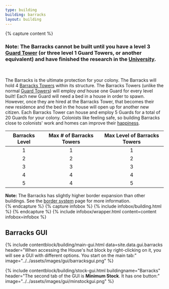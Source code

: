 ```yaml
---
type: building
building: barracks
layout: building
---
```

{% capture content %}
### Note: The Barracks cannot be built until you have a level 3 [Guard Tower](../../source/buildings/guardtower) (or three level 1 Guard Towers, or another equivalent) and have finished the research in the [University](../../source/buildings/university). 
<br> 

The Barracks is the ultimate protection for your colony. The Barracks will hold 4 [Barracks Towers](../buildings/barrackstower) within its structure. The Barracks Towers (unlike the normal [Guard Towers](../../source/buildings/guardtower)) will employ *and* house one Guard for every level built! Each new Guard will need a bed in a house in order to spawn. However, once they are hired at the Barracks Tower, that becomes their new residence and the bed in the house will open up for another new citizen. Each Barracks Tower can house and employ 5 Guards for a total of 20 Guards for your colony. Colonists like feeling safe, so building Barracks close to colonists' work and homes can improve their [happiness](../../source/systems/happinessandsaturation).

| Barracks Level | Max # of Barracks Towers | Max Level of Barracks Towers |
| :------------: | :----------------------: | :--------------------------: |
|       1        |            1             |              1               |
|       2        |            2             |              2               |
|       3        |            3             |              3               |
|       4        |            4             |              4               |
|       5        |            4             |              5               |

**Note:** The Barracks has slightly higher border expansion than other buildings. See the [border system](../../source/systems/border) page for more information.
<br>
{% endcapture %}
{% capture infobox %}
{% include infobox/building.html %}
{% endcapture %}
{% include infobox/wrapper.html content=content infobox=infobox %}

## Barracks GUI

{% include contentblock/building/main-gui.html data=site.data.gui.barracks header="When accessing the House's hut block by right-clicking on it, you will see a GUI with different options. You start on the main tab:" image="../../assets/images/gui/barracksgui.png" %}

{% include contentblock/building/stock-gui.html buildingname="Barracks" header="The second tab of the GUI is <strong>Minimum Stock</strong>. It has one button:" image="../../assets/images/gui/minstockgui.png" %}